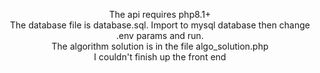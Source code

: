 <p align="center">
    The api requires php8.1+
    <br>
    The database file is database.sql. Import to mysql database then change .env params and run.
    <br>
    The algorithm solution is in the file algo_solution.php
    <br>
    I couldn't finish up the front end
</p>
